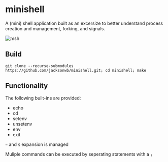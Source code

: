 # minishell
A (mini) shell application built as an excersize to better understand process creation and management, forking, and signals.

![msh](images/msh.gif)

## Build
`git clone --recurse-submodules https://github.com/jacksonwb/minishell.git; cd minishell; make`

## Functionality
The following built-ins are provided:
* echo
* cd
* setenv
* unsetenv
* env
* exit

`~` and `$` expansion is managed

Muliple commands can be executed by seperating statements with a `;`


